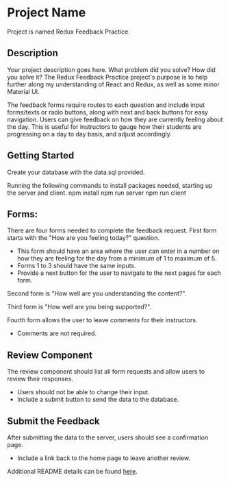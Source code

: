 # Project Name

Project is named Redux Feedback Practice.

## Description

Your project description goes here. What problem did you solve? How did you solve it?
The Redux Feedback Practice project's purpose is to help further along my understanding of React and Redux, as well as some minor Material UI.

The feedback forms require routes to each question and include input forms/texts or radio buttons, along with next and back buttons for easy navigation.
Users can give feedback on how they are currently feeling about the day. This is useful for instructors to gauge how their students are progressing on a day to day basis, and adjust accordingly.

## Getting Started

Create your database with the data.sql provided. 

Running the following commands to install packages needed, starting up the server and client.
npm install
npm run server
npm run client

## Forms: 
There are four forms needed to complete the feedback request.
First form starts with the "How are you feeling today?" question.
- This form should have an area where the user can enter in a number on how they are feeling for the day from a minimum of 1 to maximum of 5.
- Forms 1 to 3 should have the same inputs.
- Provide a next button for the user to navigate to the next pages for each form.

Second form is "How well are you understanding the content?".

Third form is "How well are you being supported?".

Fourth form allows the user to leave comments for their instructors.
- Comments are not required.

## Review Component
The review component should list all form requests and allow users to review their responses.
- Users should not be able to change their input.
- Include a submit button to send the data to the database.

## Submit the Feedback
After submitting the data to the server, users should see a confirmation page.
- Include a link back to the home page to leave another review.

Additional README details can be found [here](https://github.com/PrimeAcademy/github-finalization-assignment).
